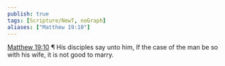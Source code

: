 ```yaml
---
publish: true
tags: [Scripture/NewT, noGraph]
aliases: ["Matthew 19:10"]
---
```

[Matthew 19:10](https://churchofjesuschrist.org/study/scriptures/nt/matt/19?lang=eng&id=p10#p10) ¶ His disciples say unto him, If the case of the man be so with his wife, it is not good to marry.
